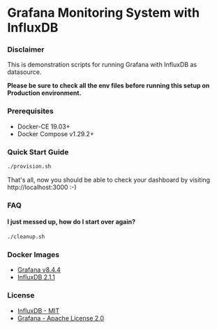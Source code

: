 # Grafana Monitoring System with InfluxDB

### Disclaimer

This is demonstration scripts for running Grafana with InfluxDB as datasource.

**Please be sure to check all the env files before running this setup on Production environment.**

### Prerequisites

- Docker-CE 19.03+
- Docker Compose v1.29.2+

### Quick Start Guide

```bash
./provision.sh
```

That's all, now you should be able to check your dashboard by visiting http://localhost:3000 :-)

### FAQ

#### I just messed up, how do I start over again?

```bash
./cleanup.sh
```

### Docker Images

- [Grafana v8.4.4][docker-image-grafana]
- [InfluxDB 2.1.1][docker-image-influxdb]

[docker-image-influxdb]: https://hub.docker.com/_/influxdb/
[docker-image-grafana]: https://hub.docker.com/r/grafana/grafana/
[faq-grafana-migration]: http://docs.grafana.org/installation/docker/#migration-from-a-previous-version-of-the-docker-container-to-5-1-or-later

### License

- [InfluxDB - MIT][license-influxdb]
- [Grafana - Apache License 2.0][license-grafana]

[license-influxdb]: https://github.com/influxdata/influxdb/blob/master/LICENSE
[license-grafana]: https://github.com/grafana/grafana/blob/master/LICENSE
